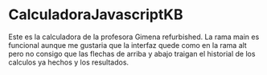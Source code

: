 # CalculadoraJavascriptKB

Este es la calculadora de la profesora Gimena refurbished. 
La rama main es funcional aunque me gustaria que la interfaz quede como en la rama alt pero no consigo que las flechas de arriba
y abajo traigan el historial de los calculos ya hechos y los resultados. 
